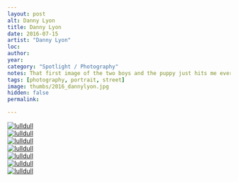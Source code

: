 ```yaml
---
layout: post
alt: Danny Lyon
title: Danny Lyon
date: 2016-07-15
artist: "Danny Lyon"
loc: 
author: 
year: 
category: "Spotlight / Photography"
notes: That first image of the two boys and the puppy just hits me every time.
tags: [photography, portrait, street]
image: thumbs/2016_dannylyon.jpg
hidden: false
permalink:

---
```




<div class="post_image">
	<a href="{{ site.baseurl }}/images/posts/2016_dannylyon/001.jpg" target="_blank">
	<img src="{{ site.baseurl }}/images/posts/2016_dannylyon/001.jpg" alt="lulldull"></a>
</div>

<div class="post_image">
	<a href="{{ site.baseurl }}/images/posts/2016_dannylyon/002.jpg" target="_blank">
	<img src="{{ site.baseurl }}/images/posts/2016_dannylyon/002.jpg" alt="lulldull"></a>
</div>

<div class="post_image">
	<a href="{{ site.baseurl }}/images/posts/2016_dannylyon/003.jpg" target="_blank">
	<img src="{{ site.baseurl }}/images/posts/2016_dannylyon/003.jpg" alt="lulldull"></a>
</div>

<div class="post_image">
	<a href="{{ site.baseurl }}/images/posts/2016_dannylyon/004.jpg" target="_blank">
	<img src="{{ site.baseurl }}/images/posts/2016_dannylyon/004.jpg" alt="lulldull"></a>
</div>

<div class="post_image">
	<a href="{{ site.baseurl }}/images/posts/2016_dannylyon/005.jpg" target="_blank">
	<img src="{{ site.baseurl }}/images/posts/2016_dannylyon/005.jpg" alt="lulldull"></a>
</div>

<div class="post_image">
	<a href="{{ site.baseurl }}/images/posts/2016_dannylyon/006.jpg" target="_blank">
	<img src="{{ site.baseurl }}/images/posts/2016_dannylyon/006.jpg" alt="lulldull"></a>
</div>

<div class="post_image">
	<a href="{{ site.baseurl }}/images/posts/2016_dannylyon/007.jpg" target="_blank">
	<img src="{{ site.baseurl }}/images/posts/2016_dannylyon/007.jpg" alt="lulldull"></a>
</div>


